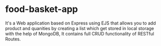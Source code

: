 # food-basket-app
It's a Web application based on Express using EJS that allows you to add product and quanities by creating a list which get stored in local storage with the help of MongoDB, It contains full CRUD
functionality of RESTful Routes.
